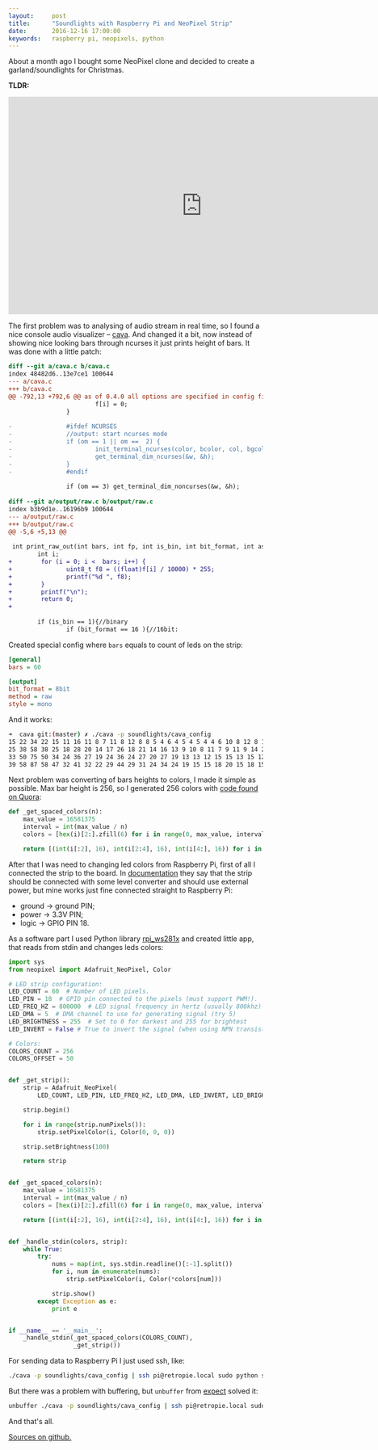 ```yaml
---
layout:     post
title:      "Soundlights with Raspberry Pi and NeoPixel Strip"
date:       2016-12-16 17:00:00
keywords:   raspberry pi, neopixels, python
---
```


About a month ago I bought some NeoPixel clone and decided to create a
garland/soundlights for Christmas.

**TLDR:**

<iframe width="766" height="431" src="https://www.youtube.com/embed/2B_E62ZpD90?enablejsapi=1&showinfo=0" frameborder="0" allowfullscreen></iframe>

The first problem was to analysing of audio stream in real time, so I found
a nice console audio visualizer &ndash; [cava](https://github.com/karlstav/cava).
And changed it a bit, now instead of showing nice looking bars through ncurses
it just prints height of bars. It was done with a little patch:

~~~diff
diff --git a/cava.c b/cava.c
index 48482d6..13e7ce1 100644
--- a/cava.c
+++ b/cava.c
@@ -792,13 +792,6 @@ as of 0.4.0 all options are specified in config file, see in '/home/username/.co
                        f[i] = 0;
                }
 
-               #ifdef NCURSES
-               //output: start ncurses mode
-               if (om == 1 || om ==  2) {
-                       init_terminal_ncurses(color, bcolor, col, bgcol);
-                       get_terminal_dim_ncurses(&w, &h);
-               }
-               #endif
 
                if (om == 3) get_terminal_dim_noncurses(&w, &h);
 
diff --git a/output/raw.c b/output/raw.c
index b3b9d1e..16196b9 100644
--- a/output/raw.c
+++ b/output/raw.c
@@ -5,6 +5,13 @@
 
 int print_raw_out(int bars, int fp, int is_bin, int bit_format, int ascii_range, char bar_delim, char frame_delim, int f[200]) {
        int i;
+        for (i = 0; i <  bars; i++) {
+               uint8_t f8 = ((float)f[i] / 10000) * 255;
+               printf("%d ", f8);
+        }
+        printf("\n");
+        return 0;
+
 
        if (is_bin == 1){//binary
                if (bit_format == 16 ){//16bit:
~~~

Created special config where `bars` equals to count of leds on the strip:

~~~ini
[general]
bars = 60

[output]
bit_format = 8bit
method = raw
style = mono
~~~

And it works:

~~~bash
➜  cava git:(master) ✗ ./cava -p soundlights/cava_config
15 22 34 22 15 11 16 11 8 7 11 8 12 8 8 5 4 6 4 5 4 5 4 4 6 10 8 12 8 12 15 14 9 11 9 14 21 14 20 30 20 16 19 17 13 14 10 9 8 9 8 5 5 7 7 11 10 11 8 7 
25 38 58 38 25 18 28 20 14 17 26 18 21 14 16 13 9 10 8 11 7 9 11 9 14 21 21 20 15 23 26 24 17 23 17 24 37 24 35 52 35 28 32 30 22 24 18 16 14 16 16 11 10 15 12 18 18 19 14 14 
33 50 75 50 34 24 36 27 19 24 36 24 27 20 27 19 13 13 12 15 15 13 15 12 19 28 31 26 20 31 33 31 23 32 22 31 47 31 45 67 45 36 42 38 28 31 23 21 19 21 21 16 14 20 16 24 23 25 19 18 
39 58 87 58 47 32 41 32 22 29 44 29 31 24 34 24 19 15 15 18 20 15 18 15 22 34 38 30 24 37 39 36 28 38 26 36 55 36 52 78 52 42 48 44 33 36 26 24 22 24 25 19 17 23 19 28 27 29 22 21 
~~~

Next problem was converting of bars heights to colors, I made it simple as possible. Max bar height is 256,
so I generated 256 colors with [code found on Quora](https://www.quora.com/How-do-I-generate-n-visually-distinct-RGB-colours-in-Python/answer/Reed-Oei):

~~~python
def _get_spaced_colors(n):
    max_value = 16581375
    interval = int(max_value / n)
    colors = [hex(i)[2:].zfill(6) for i in range(0, max_value, interval)]

    return [(int(i[:2], 16), int(i[2:4], 16), int(i[4:], 16)) for i in colors]
~~~

After that I was need to changing led colors from Raspberry Pi, first of all I connected
the strip to the board. In [documentation](https://learn.adafruit.com/neopixels-on-raspberry-pi/wiring)
they say that the strip should be connected with some level converter and should use external power,
but mine works just fine connected straight to Raspberry Pi:

* ground → ground PIN;
* power → 3.3V PIN;
* logic → GPIO PIN 18.

As a software part I used Python library [rpi_ws281x](https://github.com/jgarff/rpi_ws281x)
and created little app, that reads from stdin and changes leds colors:

~~~python
import sys
from neopixel import Adafruit_NeoPixel, Color

# LED strip configuration:
LED_COUNT = 60  # Number of LED pixels.
LED_PIN = 18  # GPIO pin connected to the pixels (must support PWM!).
LED_FREQ_HZ = 800000  # LED signal frequency in hertz (usually 800khz)
LED_DMA = 5  # DMA channel to use for generating signal (try 5)
LED_BRIGHTNESS = 255  # Set to 0 for darkest and 255 for brightest
LED_INVERT = False # True to invert the signal (when using NPN transistor level shift)

# Colors:
COLORS_COUNT = 256
COLORS_OFFSET = 50


def _get_strip():
    strip = Adafruit_NeoPixel(
        LED_COUNT, LED_PIN, LED_FREQ_HZ, LED_DMA, LED_INVERT, LED_BRIGHTNESS)

    strip.begin()

    for i in range(strip.numPixels()):
        strip.setPixelColor(i, Color(0, 0, 0))

    strip.setBrightness(100)

    return strip


def _get_spaced_colors(n):
    max_value = 16581375
    interval = int(max_value / n)
    colors = [hex(i)[2:].zfill(6) for i in range(0, max_value, interval)]

    return [(int(i[:2], 16), int(i[2:4], 16), int(i[4:], 16)) for i in colors]


def _handle_stdin(colors, strip):
    while True:
        try:
            nums = map(int, sys.stdin.readline()[:-1].split())
            for i, num in enumerate(nums):
                strip.setPixelColor(i, Color(*colors[num]))

            strip.show()
        except Exception as e:
            print e


if __name__ == '__main__':
    _handle_stdin(_get_spaced_colors(COLORS_COUNT),
                  _get_strip())
~~~

For sending data to Raspberry Pi I just used ssh, like:

~~~bash
./cava -p soundlights/cava_config | ssh pi@retropie.local sudo python soundlights.py
~~~

But there was a problem with buffering, but `unbuffer` from [expect](http://expect.sourceforge.net/) solved it:

~~~bash
unbuffer ./cava -p soundlights/cava_config | ssh pi@retropie.local sudo python soundlights.py
~~~

And that's all.

[Sources on github.](https://github.com/nvbn/soundlights)
